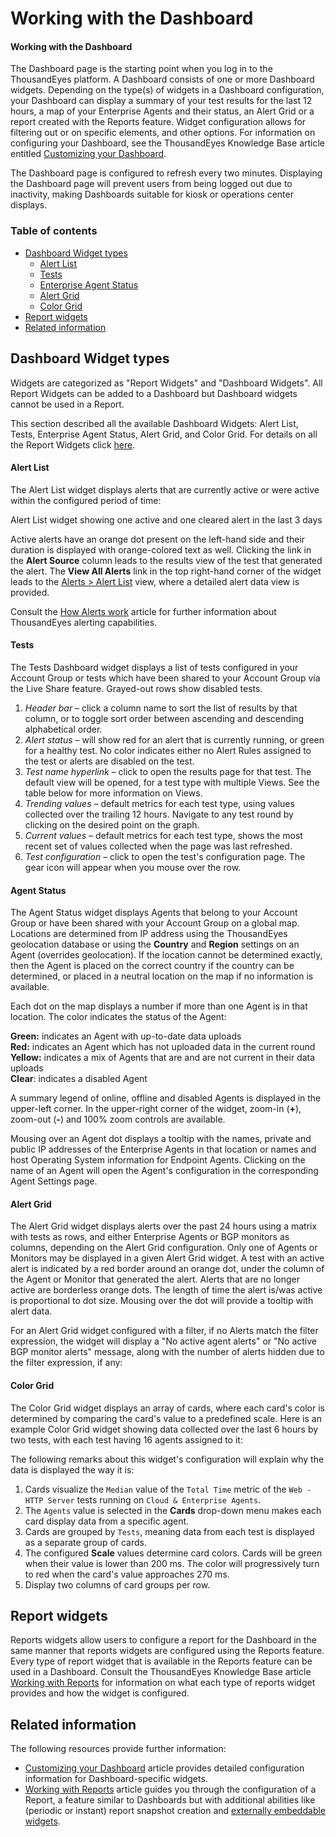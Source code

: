 # Working with the Dashboard

#### Working with the Dashboard

The Dashboard page is the starting point when you log in to the ThousandEyes platform. A Dashboard consists of one or more Dashboard widgets. Depending on the type\(s\) of widgets in a Dashboard configuration, your Dashboard can display a summary of your test results for the last 12 hours, a map of your Enterprise Agents and their status, an Alert Grid or a report created with the Reports feature. Widget configuration allows for filtering out or on specific elements, and other options. For information on configuring your Dashboard, see the ThousandEyes Knowledge Base article entitled [Customizing your Dashboard](https://success.thousandeyes.com/ViewArticle?articleIdParam=kA0E0000000CmmcKAC).

The Dashboard page is configured to refresh every two minutes. Displaying the Dashboard page will prevent users from being logged out due to inactivity, making Dashboards suitable for kiosk or operations center displays.

### Table of contents

* [Dashboard Widget types]()
  * [Alert List]()
  * [Tests]()
  * [Enterprise Agent Status]()
  * [Alert Grid]()
  * [Color Grid]()
* [Report widgets]()
* [Related information]()

## Dashboard Widget types

Widgets are categorized as "Report Widgets" and "Dashboard Widgets". All Report Widgets can be added to a Dashboard but Dashboard widgets cannot be used in a Report.

This section described all the available Dashboard Widgets: Alert List, Tests, Enterprise Agent Status, Alert Grid, and Color Grid. For details on all the Report Widgets click [here]().

#### Alert List

The Alert List widget displays alerts that are currently active or were active within the configured period of time:

  
Alert List widget showing one active and one cleared alert in the last 3 days

Active alerts have an orange dot present on the left-hand side and their duration is displayed with orange-colored text as well. Clicking the link in the **Alert Source** column leads to the results view of the test that generated the alert. The **View All Alerts** link in the top right-hand corner of the widget leads to the [Alerts &gt; Alert List](https://app.thousandeyes.com/alerts/list/active) view, where a detailed alert data view is provided.

Consult the [How Alerts work](https://success.thousandeyes.com/PublicArticlePage?articleIdParam=kA044000000CnBqCAK_How-Alerts-work-1476477151762) article for further information about ThousandEyes alerting capabilities.

#### Tests

The Tests Dashboard widget displays a list of tests configured in your Account Group or tests which have been shared to your Account Group via the Live Share feature. Grayed-out rows show disabled tests.

1. _Header bar_ – click a column name to sort the list of results by that column, or to toggle sort order between ascending and descending alphabetical order.
2. _Alert status_ – will show red for an alert that is currently running, or green for a healthy test. No color indicates either no Alert Rules assigned to the test or alerts are disabled on the test.
3. _Test name hyperlink_ – click to open the results page for that test. The default view will be opened, for a test type with multiple Views. See the table below for more information on Views.
4. _Trending values_ – default metrics for each test type, using values collected over the trailing 12 hours. Navigate to any test round by clicking on the desired point on the graph.
5. _Current values_ – default metrics for each test type, shows the most recent set of values collected when the page was last refreshed.
6. _Test configuration_ – click to open the test's configuration page. The gear icon will appear when you mouse over the row.

####  Agent Status

The Agent Status widget displays Agents that belong to your Account Group or have been shared with your Account Group on a global map. Locations are determined from IP address using the ThousandEyes geolocation database or using the **Country** and **Region** settings on an Agent \(overrides geolocation\). If the location cannot be determined exactly, then the Agent is placed on the correct country if the country can be determined, or placed in a neutral location on the map if no information is available.

Each dot on the map displays a number if more than one Agent is in that location. The color indicates the status of the Agent:

**Green:** indicates an Agent with up-to-date data uploads  
**Red:** indicates an Agent which has not uploaded data in the current round  
**Yellow:** indicates a mix of Agents that are and are not current in their data uploads  
**Clear**: indicates a disabled Agent

  
A summary legend of online, offline and disabled Agents is displayed in the upper-left corner. In the upper-right corner of the widget, zoom-in \(**+**\), zoom-out \(**-**\) and 100% zoom controls are available.

Mousing over an Agent dot displays a tooltip with the names, private and public IP addresses of the Enterprise Agents in that location or names and host Operating System information for Endpoint Agents. Clicking on the name of an Agent will open the Agent's configuration in the corresponding Agent Settings page.

#### Alert Grid

The Alert Grid widget displays alerts over the past 24 hours using a matrix with tests as rows, and either Enterprise Agents or BGP monitors as columns, depending on the Alert Grid configuration. Only one of Agents or Monitors may be displayed in a given Alert Grid widget. A test with an active alert is indicated by a red border around an orange dot, under the column of the Agent or Monitor that generated the alert. Alerts that are no longer active are borderless orange dots. The length of time the alert is/was active is proportional to dot size. Mousing over the dot will provide a tooltip with alert data.

For an Alert Grid widget configured with a filter, if no Alerts match the filter expression, the widget will display a "No active agent alerts" or "No active BGP monitor alerts" message, along with the number of alerts hidden due to the filter expression, if any:

#### Color Grid

The Color Grid widget displays an array of cards, where each card's color is determined by comparing the card's value to a predefined scale. Here is an example Color Grid widget showing data collected over the last 6 hours by two tests, with each test having 16 agents assigned to it:

The following remarks about this widget's configuration will explain why the data is displayed the way it is:

1. Cards visualize the `Median` value of the `Total Time` metric of the `Web - HTTP Server` tests running on `Cloud & Enterprise Agents`.
2. The `Agents` value is selected in the **Cards** drop-down menu makes each card display data from a specific agent.
3. Cards are grouped by `Tests`, meaning data from each test is displayed as a separate group of cards.
4. The configured **Scale** values determine card colors. Cards will be green when their value is lower than 200 ms. The color will progressively turn to red when the card's value approaches 270 ms.
5. Display two columns of card groups per row.

## Report widgets

Reports widgets allow users to configure a report for the Dashboard in the same manner that reports widgets are configured using the Reports feature. Every type of report widget that is available in the Reports feature can be used in a Dashboard. Consult the ThousandEyes Knowledge Base article [Working with Reports](https://success.thousandeyes.com/PublicArticlePage?articleIdParam=kA0E0000000CmnTKAS) for information on what each type of reports widget provides and how the widget is configured.

## Related information

The following resources provide further information:

* [Customizing your Dashboard](https://success.thousandeyes.com/PublicArticlePage?articleIdParam=kA0E0000000CmmcKAC_Customizing-your-Dashboard) article provides detailed configuration information for Dashboard-specific widgets.
* [Working with Reports](https://success.thousandeyes.com/PublicArticlePage?articleIdParam=kA0E0000000CmnTKAS_Working-with-Reports) article guides you through the configuration of a Report, a feature similar to Dashboards but with additional abilities like \(periodic or instant\) report snapshot creation and [externally embeddable widgets](https://success.thousandeyes.com/PublicArticlePage?articleIdParam=kA0E0000000CmnUKAS_Embedding-report-widgets-in-external-web-sites).

